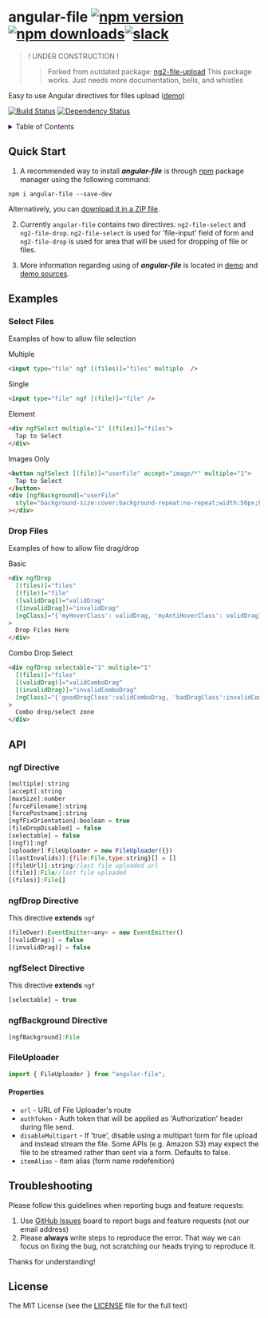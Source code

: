 # angular-file [![npm version](https://badge.fury.io/js/angular-file.svg)](http://badge.fury.io/js/angular-file)[![npm downloads](https://img.shields.io/npm/dm/angular-file.svg)](https://npmjs.org/angular-file)[![slack](https://ngx-slack.herokuapp.com/badge.svg)](https://ngx-slack.herokuapp.com)

> ! UNDER CONSTRUCTION !
>> Forked from outdated package: [ng2-file-upload](https://www.npmjs.com/package/ng2-file-upload)
>> This package works. Just needs more documentation, bells, and whistles

Easy to use Angular directives for files upload ([demo](http://ackerapple.github.io/angular-file/))

[![Build Status](https://travis-ci.org/ackerapple/angular-file.svg?branch=development)](https://travis-ci.org/ackerapple/angular-file)
[![Dependency Status](https://david-dm.org/ackerapple/angular-file.svg)](https://david-dm.org/ackerapple/angular-file)
  
<details>
  <summary>Table of Contents</summary>

- [Quick Start](#quick-start)
- [Examples](#examples)
- [API](#api)
- [Troubleshooting](#troubleshooting)
- [License](#license)

</details>

## Quick Start

1. A recommended way to install ***angular-file*** is through [npm](https://www.npmjs.com/search?q=angular-file) package manager using the following command:

  `npm i angular-file --save-dev`

  Alternatively, you can [download it in a ZIP file](https://github.com/ackerapple/angular-file/archive/master.zip).

2. Currently `angular-file` contains two directives: `ng2-file-select` and `ng2-file-drop`. `ng2-file-select` is used for 'file-input' field of form and
  `ng2-file-drop` is used for area that will be used for dropping of file or files.

3. More information regarding using of ***angular-file*** is located in
  [demo](http://ackerapple.github.io/angular-file/) and [demo sources](https://github.com/ackerapple/angular-file/tree/master/demo).

## Examples

### Select Files
Examples of how to allow file selection

Multiple
```html
<input type="file" ngf [(files)]="files" multiple  />
```

Single
```html
<input type="file" ngf [(file)]="file" />
```

Element
```html
<div ngfSelect multiple="1" [(files)]="files">
  Tap to Select
</div>
```

Images Only
```html
<button ngfSelect [(file)]="userFile" accept="image/*" multiple="1">
  Tap to Select
</button>
<div [ngfBackground]="userFile"
  style="background-size:cover;background-repeat:no-repeat;width:50px;height:50px"
></div>
```

### Drop Files
Examples of how to allow file drag/drop

Basic
```html
<div ngfDrop
  [(files)]="files"
  [(file)]="file"
  ([validDrag])="validDrag"
  ([invalidDrag])="invalidDrag"
  [ngClass]="{'myHoverClass': validDrag, 'myAntiHoverClass': validDrag}"
>
  Drop Files Here
</div>
```
Combo Drop Select
```html
<div ngfDrop selectable="1" multiple="1"
  [(files)]="files"
  [(validDrag)]="validComboDrag"
  [(invalidDrag)]="invalidComboDrag"
  [ngClass]="{'goodDragClass':validComboDrag, 'badDragClass':invalidComboDrag}"
>
  Combo drop/select zone
</div>
```

## API

### ngf Directive
```javascript
[multiple]:string
[accept]:string
[maxSize]:number
[forceFilename]:string
[forcePostname]:string
[ngfFixOrientation]:boolean = true
[fileDropDisabled] = false
[selectable] = false
[(ngf)]:ngf
[uploader]:FileUploader = new FileUploader({})
[(lastInvalids)]:{file:File,type:string}[] = []
[(fileUrl)]:string//last file uploaded url
[(file)]:File//last file uploaded
[(files)]:File[]
```

### ngfDrop Directive
This directive **extends** `ngf`
```javascript
(fileOver):EventEmitter<any> = new EventEmitter()
[(validDrag)] = false
[(invalidDrag)] = false
```

### ngfSelect Directive
This directive **extends** `ngf`
```javascript
[selectable] = true
```

### ngfBackground Directive
```javascript
[ngfBackground]:File
```

### FileUploader
```typescript
import { FileUploader } from "angular-file";
```

#### Properties
- `url` - URL of File Uploader's route
- `authToken` - Auth token that will be applied as 'Authorization' header during file send.
- `disableMultipart` - If 'true', disable using a multipart form for file upload and instead stream the file. Some APIs (e.g. Amazon S3) may expect the file to be streamed rather than sent via a form. Defaults to false.
- `itemAlias` - item alias (form name redefenition)

## Troubleshooting
Please follow this guidelines when reporting bugs and feature requests:

1. Use [GitHub Issues](https://github.com/ackerapple/angular-file/issues) board to report bugs and feature requests (not our email address)
2. Please **always** write steps to reproduce the error. That way we can focus on fixing the bug, not scratching our heads trying to reproduce it.

Thanks for understanding!

## License
The MIT License (see the [LICENSE](https://github.com/ackerapple/angular-file/blob/master/LICENSE) file for the full text)
